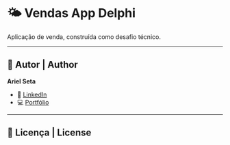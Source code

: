 # 🌤️ Vendas App Delphi

Aplicação de venda, construída como desafio técnico.

---

## 🙌 Autor | Author

**Ariel Seta**  
- 🔗 [LinkedIn](https://br.linkedin.com/in/arielseta)
- 💻 [Portfólio](https://arielseta.github.io/)

---

## 📄 Licença | License
